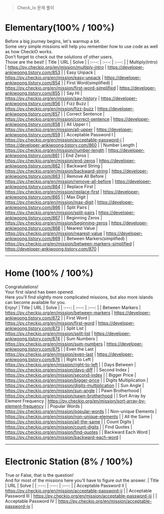 > Check_Io 문제 풀이
# Elementary(100% / 100%)
Before a big journey begins, let's warmup a bit.<br>
Some very simple missions will help you remember how to use code as well as how CheckiO works.<br>
Don’t forget to check out the solutions of other users.<br>
Those are the best!
| Title | URL | Solve |
| :---: | :---: | :---: |
| Multiply(Intro) | https://py.checkio.org/en/mission/multiply-intro | https://developer-ankiwoong.tistory.com/853 |
| Easy Unpack | https://py.checkio.org/en/mission/easy-unpack | https://developer-ankiwoong.tistory.com/854 |
| First Word(simplified) | https://py.checkio.org/en/mission/first-word-simplified | https://developer-ankiwoong.tistory.com/855 |
| Say Hi | https://py.checkio.org/en/mission/say-history | https://developer-ankiwoong.tistory.com/856 |
| Fizz Buzz | https://py.checkio.org/en/mission/fizz-buzz | https://developer-ankiwoong.tistory.com/857 |
| Correct Sentence | https://py.checkio.org/en/mission/correct-sentence | https://developer-ankiwoong.tistory.com/858 |
| All Upper I | https://py.checkio.org/en/mission/all-upper | https://developer-ankiwoong.tistory.com/859 |
| Acceptable Password I | https://py.checkio.org/en/mission/acceptable-password-i | https://developer-ankiwoong.tistory.com/860 |
| Number Length | https://py.checkio.org/en/mission/number-length | https://developer-ankiwoong.tistory.com/861 |
| End Zeros | https://py.checkio.org/en/mission/end-zeros | https://developer-ankiwoong.tistory.com/862 |
| Backward String | https://py.checkio.org/en/mission/backward-string | https://developer-ankiwoong.tistory.com/863 |
| Remove All Before | https://py.checkio.org/en/mission/remove-all-before | https://developer-ankiwoong.tistory.com/864 |
| Replace First | https://py.checkio.org/en/mission/replace-first | https://developer-ankiwoong.tistory.com/865 |
| Max Digit | https://py.checkio.org/en/mission/max-digit | https://developer-ankiwoong.tistory.com/866 |
| Split Pairs | https://py.checkio.org/en/mission/split-pairs | https://developer-ankiwoong.tistory.com/867 |
| Beginning Zeros | https://py.checkio.org/en/mission/beginning-zeros | https://developer-ankiwoong.tistory.com/868 |
| Nearest Value | https://py.checkio.org/en/mission/nearest-value | https://developer-ankiwoong.tistory.com/869 |
| Between Markers(simplified) | https://py.checkio.org/en/mission/between-markers-simplified | https://developer-ankiwoong.tistory.com/870 |

---

# Home (100% / 100%)
Congratulations!<br>
Your first island has been opened.<br>
Here you'll find slightly more complicated missions, but also more islands can become available for you.<br>
Enjoy!
| Title | URL | Solve |
| :---: | :---: | :---: |
| Between Markers | https://py.checkio.org/en/mission/between-markers | https://developer-ankiwoong.tistory.com/872 |
| First Word | https://py.checkio.org/en/mission/first-word | https://developer-ankiwoong.tistory.com/873 |
| Split List | https://py.checkio.org/en/mission/split-list | https://developer-ankiwoong.tistory.com/874 |
| Sum Numbers | https://py.checkio.org/en/mission/sum-numbers | https://developer-ankiwoong.tistory.com/875 |
| Even the Last | https://py.checkio.org/en/mission/even-last | https://developer-ankiwoong.tistory.com/876 |
| Right to Left | https://py.checkio.org/en/mission/right-to-left |
| Days Between | https://py.checkio.org/en/mission/days-diff |
| Second Index | https://py.checkio.org/en/mission/second-index |
| Bigger Price | https://py.checkio.org/en/mission/bigger-price |
| Digits Multiplication | https://py.checkio.org/en/mission/digits-multiplication |
| Sun Angle | https://py.checkio.org/en/mission/sun-angle |
| Pawn Brotherhood | https://py.checkio.org/en/mission/pawn-brotherhood |
| Sort Array by Element Frequency | https://py.checkio.org/en/mission/sort-array-by-element-frequency |
| Popular Words | https://py.checkio.org/en/mission/popular-words |
| Non-unique Elements | https://py.checkio.org/en/mission/non-unique-elements |
| All the Same | https://py.checkio.org/en/mission/all-the-same |
| Count Digits | https://py.checkio.org/en/mission/count-digits |
| Find Quotes | https://py.checkio.org/en/mission/find-quotes |
| Backward Each Word | https://py.checkio.org/en/mission/backward-each-word |

---

# Electronic Station (8% / 100%)
True or False, that is the question!<br>
And for most of the missions here you'll have to figure out the answer.
| Title | URL | Solve |
| :---: | :---: | :---: |
| Acceptable Password II | https://py.checkio.org/en/mission/acceptable-password-ii |
| Acceptable Password III | https://py.checkio.org/en/mission/acceptable-password-iii |
| Acceptable Password IV | https://py.checkio.org/en/mission/acceptable-password-iv |
